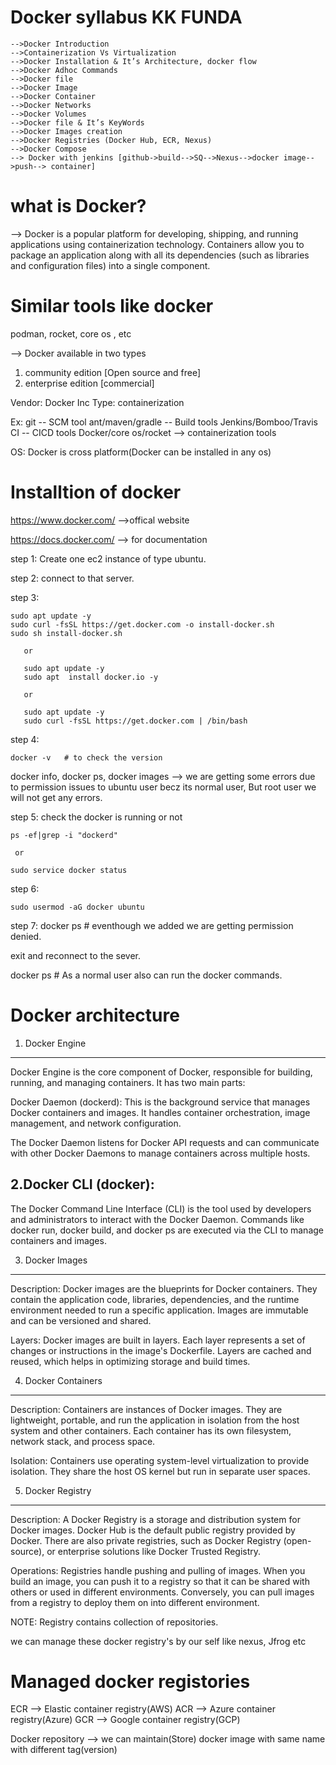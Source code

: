 Docker syllabus KK FUNDA
===============
```
-->Docker Introduction
-->Containerization Vs Virtualization
-->Docker Installation & It’s Architecture, docker flow
-->Docker Adhoc Commands
-->Docker file
-->Docker Image
-->Docker Container
-->Docker Networks
-->Docker Volumes
-->Docker file & It’s KeyWords
-->Docker Images creation
-->Docker Registries (Docker Hub, ECR, Nexus)
-->Docker Compose
--> Docker with jenkins [github->build-->SQ-->Nexus-->docker image-->push--> container]
```

what is Docker?
===============
--> Docker is a popular platform for developing, shipping, and running applications using containerization technology. Containers allow you to package an application along with all its dependencies (such as libraries and configuration files) into a single component.



Similar tools like docker
=========================
podman, rocket, core os , etc


--> Docker available in two types
1. community edition [Open source and free]
2. enterprise edition [commercial]

Vendor: Docker Inc
Type: containerization

Ex: git -- SCM tool
    ant/maven/gradle -- Build tools
    Jenkins/Bomboo/Travis CI -- CICD tools
    Docker/core os/rocket --> containerization tools

OS: Docker is cross platform(Docker can be installed in any os)


Installtion of docker
=====================

https://www.docker.com/   -->offical website

https://docs.docker.com/  --> for documentation


step 1: Create one ec2 instance of type ubuntu. 

step 2: connect to that server.


step 3: 

   ``` 
   sudo apt update -y 
   sudo curl -fsSL https://get.docker.com -o install-docker.sh
   sudo sh install-docker.sh
```

       or
```
   sudo apt update -y
   sudo apt  install docker.io -y
```

       or
```
   sudo apt update -y
   sudo curl -fsSL https://get.docker.com | /bin/bash
```

step 4:

```
docker -v   # to check the version
```
 

docker info, docker ps, docker images --> we are getting some errors due to permission issues to ubuntu user becz its normal user, But root user we will not get any errors.

step 5: check the docker is running or not

```
ps -ef|grep -i "dockerd"
```
   
     or
```
sudo service docker status
```

step 6:

```
sudo usermod -aG docker ubuntu
```

step 7: docker ps # eventhough we added we are getting permission denied.

  exit and reconnect to the sever.

docker ps # As a normal user also can run the docker commands.


Docker architecture
===================



1. Docker Engine
-----------------
Docker Engine is the core component of Docker, responsible for building, running, and managing containers. It has two main parts:

Docker Daemon (dockerd): This is the background service that manages Docker containers and images. It handles container orchestration, image management, and network configuration. 

The Docker Daemon listens for Docker API requests and can communicate with other Docker Daemons to manage containers across multiple hosts.

2.Docker CLI (docker):
---------------------
The Docker Command Line Interface (CLI) is the tool used by developers and administrators to interact with the Docker Daemon. Commands like docker run, docker build, and docker ps are executed via the CLI to manage containers and images.

3. Docker Images
-----------------
Description: Docker images are the blueprints for Docker containers. They contain the application code, libraries, dependencies, and the runtime environment needed to run a specific application. Images are immutable and can be versioned and shared.

Layers: Docker images are built in layers. Each layer represents a set of changes or instructions in the image's Dockerfile. Layers are cached and reused, which helps in optimizing storage and build times.

4. Docker Containers
---------------------
Description: Containers are instances of Docker images. They are lightweight, portable, and run the application in isolation from the host system and other containers. Each container has its own filesystem, network stack, and process space.

Isolation: Containers use operating system-level virtualization to provide isolation. They share the host OS kernel but run in separate user spaces.

5. Docker Registry
------------------
Description: A Docker Registry is a storage and distribution system for Docker images. Docker Hub is the default public registry provided by Docker. There are also private registries, such as Docker Registry (open-source), or enterprise solutions like Docker Trusted Registry.

Operations: Registries handle pushing and pulling of images. When you build an image, you can push it to a registry so that it can be shared with others or used in different environments. Conversely, you can pull images from a registry to deploy them on into different environment.


NOTE: Registry contains collection of repositories.

we can manage these docker registry's by our self like nexus, Jfrog etc

Managed docker registories
===========================
ECR --> Elastic container registry(AWS)
ACR --> Azure container registry(Azure)
GCR --> Google container registry(GCP)

Docker repository --> we can maintain(Store) docker image with same name with different 		      tag(version)



